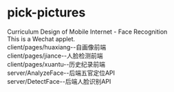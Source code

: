 # pick-pictures
Curriculum Design of Mobile Internet - Face Recognition                                                                                   
This is a Wechat applet.                                                                                                                  
client/pages/huaxiang--自画像前端                                                                                                          
client/pages/jiance--人脸检测前端                                                                                                           
client/pages/xuantu--历史纪录前端                                                                                                           
server/AnalyzeFace--后端五官定位API                                                                                                         
server/DetectFace--后端人脸识别API
